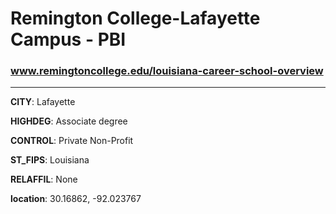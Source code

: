 # Remington College-Lafayette Campus - PBI
### www.remingtoncollege.edu/louisiana-career-school-overview
---
**CITY**: Lafayette

**HIGHDEG**: Associate degree

**CONTROL**: Private Non-Profit

**ST_FIPS**: Louisiana

**RELAFFIL**: None

**location**: 30.16862, -92.023767